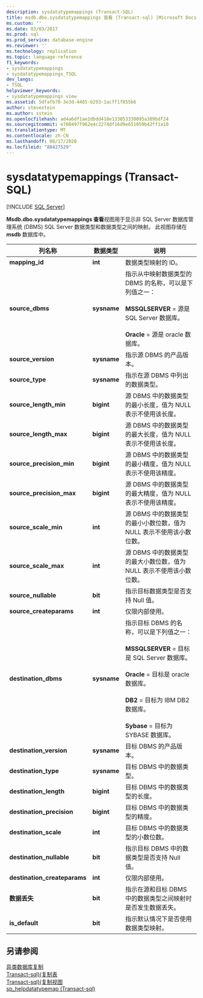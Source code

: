 ```yaml
---
description: sysdatatypemappings (Transact-SQL)
title: msdb.dbo.sysdatatypemappings 查看 (Transact-sql) |Microsoft Docs
ms.custom: ''
ms.date: 03/03/2017
ms.prod: sql
ms.prod_service: database-engine
ms.reviewer: ''
ms.technology: replication
ms.topic: language-reference
f1_keywords:
- sysdatatypemappings
- sysdatatypemappings_TSQL
dev_langs:
- TSQL
helpviewer_keywords:
- sysdatatypemappings view
ms.assetid: 5dfafb70-3e3d-4465-b293-1acff1f855b6
author: stevestein
ms.author: sstein
ms.openlocfilehash: ad4a6df1ae2dbdd418e133053330095a389bdf24
ms.sourcegitcommit: e700497f962e4c2274df16d9e651059b42ff1a10
ms.translationtype: MT
ms.contentlocale: zh-CN
ms.lasthandoff: 08/17/2020
ms.locfileid: "88427529"
---
```

# <a name="sysdatatypemappings-transact-sql"></a>sysdatatypemappings (Transact-SQL)
[!INCLUDE [SQL Server](../../includes/applies-to-version/sqlserver.md)]

  **Msdb.dbo.sysdatatypemappings 查看**视图用于显示非 SQL Server 数据库管理系统 (DBMS) SQL Server 数据类型和数据类型之间的映射。 此视图存储在 **msdb** 数据库中。  
  
|列名称|数据类型|说明|  
|-----------------|---------------|-----------------|  
|**mapping_id**|**int**|数据类型映射的 ID。|  
|**source_dbms**|**sysname**|指示从中映射数据类型的 DBMS 的名称，可以是下列值之一：<br /><br /> **MSSQLSERVER** = 源是 SQL Server 数据库。<br /><br /> **Oracle** = 源是 oracle 数据库。|  
|**source_version**|**sysname**|指示源 DBMS 的产品版本。|  
|**source_type**|**sysname**|指示在源 DBMS 中列出的数据类型。|  
|**source_length_min**|**bigint**|源 DBMS 中的数据类型的最小长度，值为 NULL 表示不使用该长度。|  
|**source_length_max**|**bigint**|源 DBMS 中的数据类型的最大长度，值为 NULL 表示不使用该长度。|  
|**source_precision_min**|**bigint**|源 DBMS 中的数据类型的最小精度，值为 NULL 表示不使用该精度。|  
|**source_precision_max**|**bigint**|源 DBMS 中的数据类型的最大精度，值为 NULL 表示不使用该精度。|  
|**source_scale_min**|**int**|源 DBMS 中的数据类型的最小小数位数，值为 NULL 表示不使用该小数位数。|  
|**source_scale_max**|**int**|源 DBMS 中的数据类型的最大小数位数，值为 NULL 表示不使用该小数位数。|  
|**source_nullable**|**bit**|指示目标数据类型是否支持 Null 值。|  
|**source_createparams**|**int**|仅限内部使用。|  
|**destination_dbms**|**sysname**|指示目标 DBMS 的名称，可以是下列值之一：<br /><br /> **MSSQLSERVER** = 目标是 SQL Server 数据库。<br /><br /> **Oracle** = 目标是 oracle 数据库。<br /><br /> **DB2** = 目标为 IBM DB2 数据库。<br /><br /> **Sybase** = 目标为 SYBASE 数据库。|  
|**destination_version**|**sysname**|目标 DBMS 的产品版本。|  
|**destination_type**|**sysname**|目标 DBMS 中的数据类型。|  
|**destination_length**|**bigint**|目标 DBMS 中的数据类型的长度。|  
|**destination_precision**|**bigint**|目标 DBMS 中的数据类型的精度。|  
|**destination_scale**|**int**|目标 DBMS 中的数据类型的小数位数。|  
|**destination_nullable**|**bit**|指示目标 DBMS 中的数据类型是否支持 Null 值。|  
|**destination_createparams**|**int**|仅限内部使用。|  
|**数据丢失**|**bit**|指示在源和目标 DBMS 中的数据类型之间映射时是否发生数据丢失。|  
|**is_default**|**bit**|指示默认情况下是否使用数据类型映射。|  
  
## <a name="see-also"></a>另请参阅  
 [异类数据库复制](../../relational-databases/replication/non-sql/heterogeneous-database-replication.md)   
 [Transact-sql&#41;&#40;复制表 ](../../relational-databases/system-tables/replication-tables-transact-sql.md)   
 [Transact-sql&#41;&#40;复制视图 ](../../relational-databases/system-views/replication-views-transact-sql.md)   
 [sp_helpdatatypemap &#40;Transact-sql&#41;](../../relational-databases/system-stored-procedures/sp-helpdatatypemap-transact-sql.md)  
  
  

